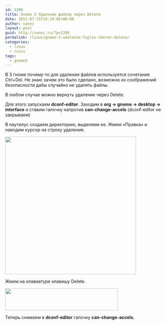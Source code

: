 ```yaml
---
id: 1206
title: Gnome 3 Удаление файлов через Delete
date: 2011-07-15T19:19:06+00:00
author: vanoc
layout: post
guid: http://vanoc.ru/?p=1206
permalink: /linux/gnome-3-udalenie-faylov-cherez-delete/
categories:
  - linux
  - runix
tags:
  - gnome3
---
```

В 3 гноме почему-то для удаления файлов используется сочетание Ctrl+Del. Не знаю зачем это было сделано, возможно из соображений безопасности дабы случайно не удалять файлы.

В любом случае можно вернуть удаление через Delete.

Для этого запускаем **dconf-editor**. Заходим в **org -> gnome -> desktop -> interface** и ставим галочку напротив **can-change-accels** (dconf-editor не закрываем)

В наутилус создаем директорию, выделяем ее. Жмем &#171;Правка&#187; и наводим курсор на строку удаления.

<img class="aligncenter size-full wp-image-1207" title="nautilus, del" src="http://vanoc.ru/uploads/2011/07/1.png" alt="" width="422" height="444" srcset="http://vanoc.ru/uploads/2011/07/1.png 422w, http://vanoc.ru/uploads/2011/07/1-285x300.png 285w" sizes="(max-width: 422px) 100vw, 422px" />

Жмем на клавиатуре клавишу Delete.

<img class="aligncenter size-full wp-image-1208" title="nautilus, del" src="http://vanoc.ru/uploads/2011/07/2.png" alt="" width="364" height="71" srcset="http://vanoc.ru/uploads/2011/07/2.png 364w, http://vanoc.ru/uploads/2011/07/2-300x58.png 300w" sizes="(max-width: 364px) 100vw, 364px" />

Теперь снимаем в **dconf-editor** галочку **can-change-accels.**